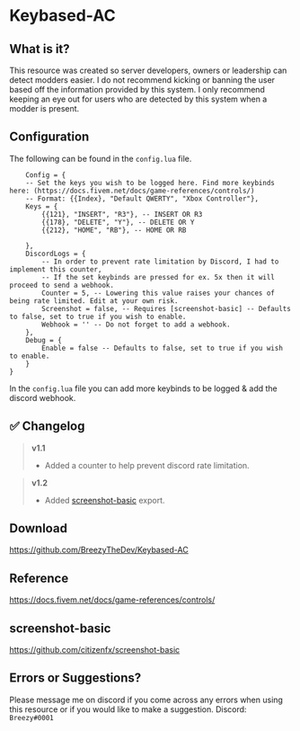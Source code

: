 # Keybased-AC

## What is it?

This resource was created so server developers, owners or leadership can detect modders easier. I do not recommend kicking or banning the user based off the information provided by this system. I only recommend keeping an eye out for users who are detected by this system when a modder is present.

## Configuration

The following can be found in the ``config.lua`` file.
```
    Config = {
    -- Set the keys you wish to be logged here. Find more keybinds here: (https://docs.fivem.net/docs/game-references/controls/)
    -- Format: {{Index}, "Default QWERTY", "Xbox Controller"},
    Keys = {
        {{121}, "INSERT", "R3"}, -- INSERT OR R3
        {{178}, "DELETE", "Y"}, -- DELETE OR Y
        {{212}, "HOME", "RB"}, -- HOME OR RB

    },
    DiscordLogs = {
        -- In order to prevent rate limitation by Discord, I had to implement this counter,
        -- If the set keybinds are pressed for ex. 5x then it will proceed to send a webhook.
        Counter = 5, -- Lowering this value raises your chances of being rate limited. Edit at your own risk.
        Screenshot = false, -- Requires [screenshot-basic] -- Defaults to false, set to true if you wish to enable.
        Webhook = '' -- Do not forget to add a webhook.
    },
    Debug = {
        Enable = false -- Defaults to false, set to true if you wish to enable.
    }
}
```
In the ``config.lua`` file you can add more keybinds to be logged & add the discord webhook.

## :white_check_mark: **Changelog**
> **v1.1**
> - Added a counter to help prevent discord rate limitation.

> **v1.2**
> - Added [screenshot-basic](https://github.com/citizenfx/screenshot-basic) export.


## Download
https://github.com/BreezyTheDev/Keybased-AC

## Reference
https://docs.fivem.net/docs/game-references/controls/

## screenshot-basic
https://github.com/citizenfx/screenshot-basic

## Errors or Suggestions?
Please message me on discord if you come across any errors when using this resource or if you would like to make a suggestion.
Discord: `Breezy#0001`



